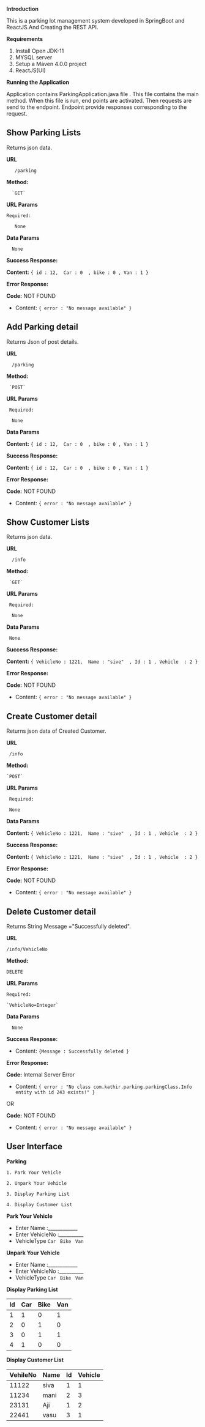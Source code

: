 **Introduction**

This is a parking lot management system developed in SpringBoot and ReactJS.And Creating the REST API.

**Requirements**

1. Install Open JDK-11
2. MYSQL server
3. Setup a Maven 4.0.0 project
4. ReactJS(UI)

**Running the Application**

Application contains ParkingApplication.java file . This file contains the main method. When this file is run, end points are activated. Then requests are send to the endpoint. Endpoint provide responses corresponding to the request.

**Show Parking Lists**
----
  Returns json data.

 **URL**

       /parking
       
 **Method:**

      `GET`
  
 **URL Params**

    Required:
 
       None
       
**Data Params**

      None
       
**Success Response:**

  **Content:** `{ id : 12,  Car : 0  , bike : 0 , Van : 1 }`
       
 **Error Response:**

   **Code:**  NOT FOUND 
  
   - Content:  `{ error : "No message available" }`

**Add Parking detail**
----
  Returns Json of post details.

 **URL**

      /parking

 **Method:**

     `POST`
  
  **URL Params**

     Required:
 
      None

 **Data Params**

  **Content:** `{ id : 12,  Car : 0  , bike : 0 , Van : 1 }`

**Success Response:**

   **Content:** `{ id : 12,  Car : 0  , bike : 0 , Van : 1 }`
 
**Error Response:**

   **Code:**  NOT FOUND
  
   - Content: `{ error : "No message available" }`

**Show Customer Lists**
----
  Returns json data.

 **URL**

      /info

**Method:**

     `GET`
  
**URL Params**

     Required:
 
      None

**Data Params**

     None

**Success Response:**

  **Content:** `{ VehicleNo : 1221,  Name : "sive"  , Id : 1 , Vehicle  : 2 }`
 
**Error Response:**

   **Code:**  NOT FOUND 
  
   - Content:  `{ error : "No message available" }`

**Create Customer detail**
----
  Returns json data of Created Customer.

**URL**

     /info

**Method:**

    `POST`
  
**URL Params**

     Required:
 
     None

**Data Params**

   **Content:** `{ VehicleNo : 1221,  Name : "sive"  , Id : 1 , Vehicle  : 2 }`

**Success Response:**

  **Content:** `{ VehicleNo : 1221,  Name : "sive"  , Id : 1 , Vehicle  : 2 }`
 
**Error Response:**

  **Code:**  NOT FOUND 
  
  - Content: `{ error : "No message available" }`

**Delete Customer detail**
----
  Returns String Message ="Successfully deleted".

**URL**

    /info/VehicleNo

**Method:**

   `DELETE`
  
**URL Params**

    Required:
 
    `VehicleNo=Integer`

**Data Params**

      None

  **Success Response:**

  - Content: `{Message : Successfully deleted }`
 
**Error Response:**

   **Code:**  Internal Server Error 
  
   - Content: `{ error : "No class com.kathir.parking.parkingClass.Info entity with id 243 exists!" }`
     
  OR

   **Code:**  NOT FOUND 
  
   - Content: `{ error : "No message available" }`
   
   
## User Interface

**Parking**

    1. Park Your Vehicle
    
    2. Unpark Your Vehicle
    
    3. Display Parking List
    
    4. Display Customer List

**Park Your Vehicle**

 * Enter Name :____________
 * Enter VehicleNo :__________
 * VehicleType `Car` ` Bike` ` Van`

**Unpark Your Vehicle**

 * Enter Name :____________
 * Enter VehicleNo :__________
 * VehicleType `Car` ` Bike` ` Van`
 
 **Display Parking List**


| Id   |  Car  | Bike | Van |
|------|-------|------|-----|
|  1   |  1    |  0   |  1  |
|  2   | 0     |  1   |  0  |
|  3   |  0    |  1   |  1  |
|  4   |   1   |  0   |  0  |


**Display Customer List**


| VehileNo  |  Name   |  Id  | Vehicle |
|-----------|-------  |------|---------|
|  11122    |  siva   |  1   |  1      |
|  11234    |  mani   |  2   |  3      |
|  23131    |  Aji    |  1   |  2      |
|  22441    |  vasu   |  3   |  1      |

   
